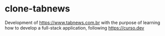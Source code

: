 # clone-tabnews
Development of https://www.tabnews.com.br with the purpose of learning how to develop a full-stack application, following https://curso.dev
